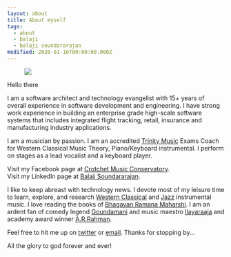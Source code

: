```yaml
---
layout: about
title: About myself
tags:
  - about
  - balaji
  - balaji soundararajan
modified: 2020-01-16T00:00:00.000Z
---
```


<figure>
  <img src="{{ site.url }}/images/aboutpage-image.jpg">
</figure>

Hello there

I am a software architect and technology evangelist with 15+ years of overall experience in software development and engineering. I have strong work experience in building an enterprise grade high-scale software systems that includes integrated flight tracking, retail, insurance and manufacturing industry applications.

I am a musician by passion. I am an accredited [Trinity Music](https://www.trinitycollege.com/qualifications/music) Exams Coach for Western Classical Music Theory, Piano/Keyboard instrumental. I perform on stages as a lead vocalist and a keyboard player.

Visit my Facebook page at [Crotchet Music Conservatory](https://www.facebook.com/crotchetmusiqconservatory/).<br>
Visit my LinkedIn page at [Balaji Soundararajan](https://www.linkedin.com/in/soundarb/).

I like to keep abreast with technology news. I devote most of my leisure time to learn, explore, and research [Western Classical](https://en.wikipedia.org/wiki/Classical_music) and [Jazz](https://en.wikipedia.org/wiki/Jazz) instrumental music. I love reading the books of [Bhagavan Ramana Maharshi](https://www.sriramanamaharshi.org). I am an ardent fan of comedy legend [Goundamani](https://en.wikipedia.org/wiki/Goundamani) and music maestro [Ilayaraaja](https://en.wikipedia.org/wiki/Ilaiyaraaja) and academy award winner [A.R.Rahman](https://en.wikipedia.org/wiki/A._R._Rahman).

Feel free to hit me up on [twitter](https://twitter.com/bsoundarr) or [email](mailto:reachme@balajisoundar.com). Thanks for stopping by...

All the glory to god forever and ever!
